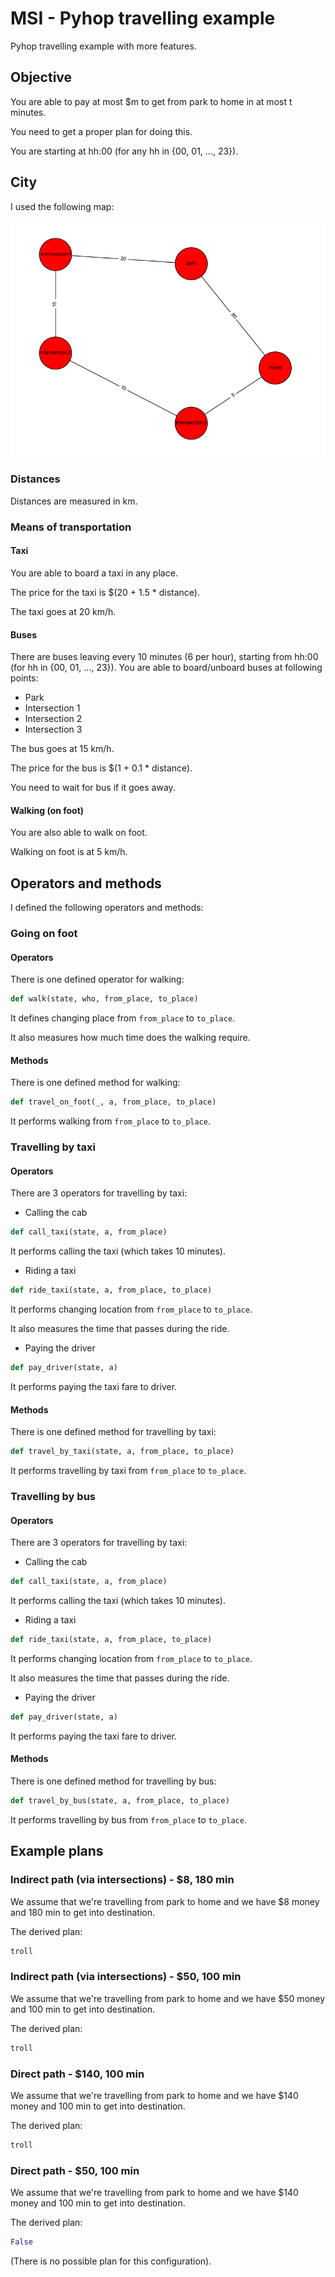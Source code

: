 MSI - Pyhop travelling example
==============================

Pyhop travelling example with more features.

## Objective

You are able to pay at most $m to get from park to home in at most t minutes.

You need to get a proper plan for doing this.

You are starting at hh:00 (for any hh in {00, 01, ..., 23}).

## City

I used the following map:

![City](map.png)

### Distances

Distances are measured in km.

### Means of transportation

#### Taxi

You are able to board a taxi in any place.

The price for the taxi is $(20 + 1.5 * distance).
 
The taxi goes at 20 km/h.

#### Buses

There are buses leaving every 10 minutes (6 per hour), starting from hh:00 (for hh in {00, 01, ..., 23}).
You are able to board/unboard buses at following points:

* Park
* Intersection 1
* Intersection 2
* Intersection 3

The bus goes at 15 km/h.

The price for the bus is $(1 + 0.1 * distance).

You need to wait for bus if it goes away.

#### Walking (on foot)

You are also able to walk on foot.

Walking on foot is at 5 km/h.

## Operators and methods

I defined the following operators and methods:

### Going on foot

#### Operators

There is one defined operator for walking:

```python
def walk(state, who, from_place, to_place)
```

It defines changing place from `from_place` to `to_place`.

It also measures how much time does the walking require.

#### Methods

There is one defined method for walking:

```python
def travel_on_foot(_, a, from_place, to_place)
```

It performs walking from `from_place` to `to_place`.

### Travelling by taxi

#### Operators

There are 3 operators for travelling by taxi:

* Calling the cab

```python
def call_taxi(state, a, from_place)
```

It performs calling the taxi (which takes 10 minutes).

* Riding a taxi

```python
def ride_taxi(state, a, from_place, to_place)
```

It performs changing location from `from_place` to `to_place`.

It also measures the time that passes during the ride.

* Paying the driver

```python
def pay_driver(state, a)
```

It performs paying the taxi fare to driver.

#### Methods

There is one defined method for travelling by taxi:

```python
def travel_by_taxi(state, a, from_place, to_place)
```

It performs travelling by taxi from `from_place` to `to_place`.

### Travelling by bus

#### Operators

There are 3 operators for travelling by taxi:

* Calling the cab

```python
def call_taxi(state, a, from_place)
```

It performs calling the taxi (which takes 10 minutes).

* Riding a taxi

```python
def ride_taxi(state, a, from_place, to_place)
```

It performs changing location from `from_place` to `to_place`.

It also measures the time that passes during the ride.

* Paying the driver

```python
def pay_driver(state, a)
```

It performs paying the taxi fare to driver.

#### Methods

There is one defined method for travelling by bus:

```python
def travel_by_bus(state, a, from_place, to_place)
```

It performs travelling by bus from `from_place` to `to_place`.

## Example plans

### Indirect path (via intersections) - $8, 180 min

We assume that we're travelling from park to home and we have
$8 money and 180 min to get into destination.

The derived plan:

```python
troll
```

### Indirect path (via intersections) - $50, 100 min

We assume that we're travelling from park to home and we have
$50 money and 100 min to get into destination.

The derived plan:

```python
troll
```

### Direct path - $140, 100 min

We assume that we're travelling from park to home and we have
$140 money and 100 min to get into destination.

The derived plan:

```python
troll
```

### Direct path - $50, 100 min

We assume that we're travelling from park to home and we have
$140 money and 100 min to get into destination.

The derived plan:

```python
False
```

(There is no possible plan for this configuration).